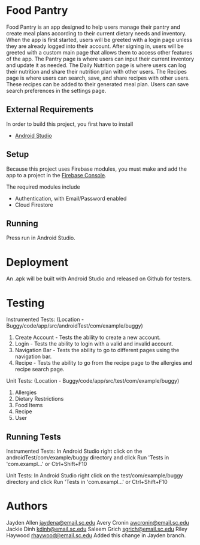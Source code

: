 # Food Pantry

Food Pantry is an app designed to help users manage their pantry and create meal plans according to their current dietary needs and inventory. When the app is first started, users will be greeted with a login page unless they are already logged into their account. After signing in, users will be greeted with a custom main page that allows them to access other features of the app. The Pantry page is where users can input their current inventory and update it as needed. The Daily Nutrition page is where users can log their nutrition and share their nutrition plan with other users. The Recipes page is where users can search, save, and share recipes with other users. These recipes can be added to their generated meal plan. Users can save search preferences in the settings page.

## External Requirements

In order to build this project, you first have to install

* [Android Studio](https://developer.android.com/studio)

## Setup

Because this project uses Firebase modules, you must make and add the app to a project in the [Firebase Console](https://console.firebase.google.com/).

The required modules include
* Authentication, with Email/Password enabled
* Cloud Firestore

## Running

Press run in Android Studio.

# Deployment

An .apk will be built with Android Studio and released on Github for testers. 

# Testing

Instrumented Tests: (Location - Buggy/code/app/src/androidTest/com/example/buggy)
1. Create Account - Tests the ability to create a new account.
2. Login - Tests the ability to login with a valid and invalid account.
3. Navigation Bar - Tests the ability to go to different pages using the navigation bar.
4. Recipe - Tests the ability to go from the recipe page to the allergies and recipe search page.

Unit Tests: (Location - Buggy/code/app/src/test/com/example/buggy)
1. Allergies
2. Dietary Restrictions
3. Food Items
4. Recipe
5. User
   
## Running Tests

Instrumented Tests:
In Android Studio right click on the androidTest/com/example/buggy directory and click Run 'Tests in 'com.exampl...' or Ctrl+Shift+F10

Unit Tests:
In Android Studio right click on the test/com/example/buggy directory and click Run 'Tests in 'com.exampl...' or Ctrl+Shift+F10

# Authors
Jayden Allen jaydena@email.sc.edu
Avery Cronin awcronin@email.sc.edu
Jackie Dinh kdinh@email.sc.edu
Saleem Grich sgrich@email.sc.edu
Riley Haywood rhaywood@email.sc.edu
Added this change in Jayden branch.

